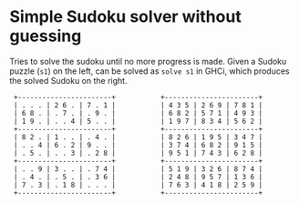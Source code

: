 Simple Sudoku solver without guessing
======

Tries to solve the sudoku until no more progress is made. Given a Sudoku puzzle (`s1`) on the left, can be solved as `solve s1` in GHCi, which produces the solved Sudoku on the right.
```
 +-----------------------+           +-----------------------+
 | . . . | 2 6 . | 7 . 1 |           | 4 3 5 | 2 6 9 | 7 8 1 |
 | 6 8 . | . 7 . | . 9 . |           | 6 8 2 | 5 7 1 | 4 9 3 |
 | 1 9 . | . . 4 | 5 . . |           | 1 9 7 | 8 3 4 | 5 6 2 |
 +-----------------------+           +-----------------------+
 | 8 2 . | 1 . . | . 4 . |           | 8 2 6 | 1 9 5 | 3 4 7 |
 | . . 4 | 6 . 2 | 9 . . |           | 3 7 4 | 6 8 2 | 9 1 5 |
 | . 5 . | . . 3 | . 2 8 |           | 9 5 1 | 7 4 3 | 6 2 8 |
 +-----------------------+           +-----------------------+
 | . . 9 | 3 . . | . 7 4 |           | 5 1 9 | 3 2 6 | 8 7 4 |
 | . 4 . | . 5 . | . 3 6 |           | 2 4 8 | 9 5 7 | 1 3 6 |
 | 7 . 3 | . 1 8 | . . . |           | 7 6 3 | 4 1 8 | 2 5 9 |
 +-----------------------+           +-----------------------+
 ```


 
 
 

